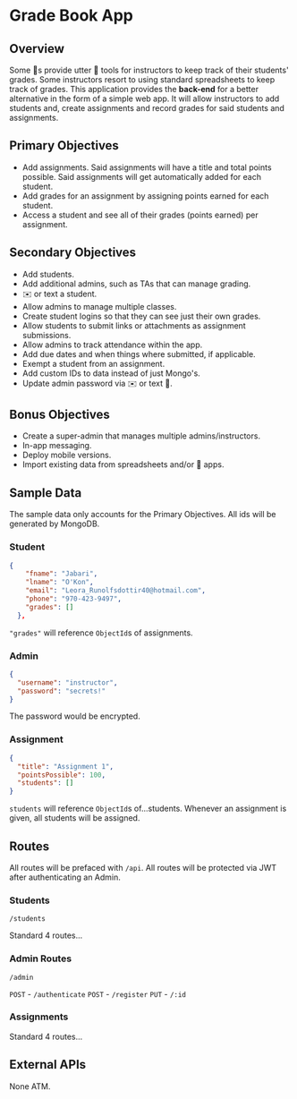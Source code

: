 # Grade Book App

## Overview

Some 🏫s provide utter 💩 tools for instructors to keep track of their students' grades. Some instructors resort to using standard spreadsheets to keep track of grades. This application provides the **back-end** for a better alternative in the form of a simple web app. It will allow instructors to add students and, create assignments and record grades for said students and assignments.

## Primary Objectives

- Add assignments. Said assignments will have a title and total points possible. Said assignments will get automatically added for each student.
- Add grades for an assignment by assigning points earned for each student.
- Access a student and see all of their grades (points earned) per assignment.

## Secondary Objectives

- Add students.
- Add additional admins, such as TAs that can manage grading.
- ✉️ or text a student.
- Allow admins to manage multiple classes.
- Create student logins so that they can see just their own grades.
- Allow students to submit links or attachments as assignment submissions.
- Allow admins to track attendance within the app.
- Add due dates and when things where submitted, if applicable.
- Exempt a student from an assignment.
- Add custom IDs to data instead of just Mongo's.
- Update admin password via ✉️ or text 💬.

## Bonus Objectives

- Create a super-admin that manages multiple admins/instructors.
- In-app messaging.
- Deploy mobile versions.
- Import existing data from spreadsheets and/or 💩 apps.

## Sample Data

The sample data only accounts for the Primary Objectives.
All ids will be generated by MongoDB.

### Student

```json
{
    "fname": "Jabari",
    "lname": "O'Kon",
    "email": "Leora_Runolfsdottir40@hotmail.com",
    "phone": "970-423-9497",
    "grades": []
  },
```

`"grades"` will reference `ObjectId`s of assignments.

### Admin

```json
{
  "username": "instructor",
  "password": "secrets!"
}
```

The password would be encrypted.

### Assignment

```json
{
  "title": "Assignment 1",
  "pointsPossible": 100,
  "students": []
}
```

`students` will reference `ObjectId`s of...students. Whenever an assignment is given, all students will be assigned.

## Routes

All routes will be prefaced with `/api`.
All routes will be protected via JWT after authenticating an Admin.

### Students

`/students`

Standard 4 routes...

### Admin Routes

`/admin`

`POST` - `/authenticate`
`POST` - `/register`
`PUT` - `/:id`

### Assignments

Standard 4 routes...

## External APIs

None ATM.
